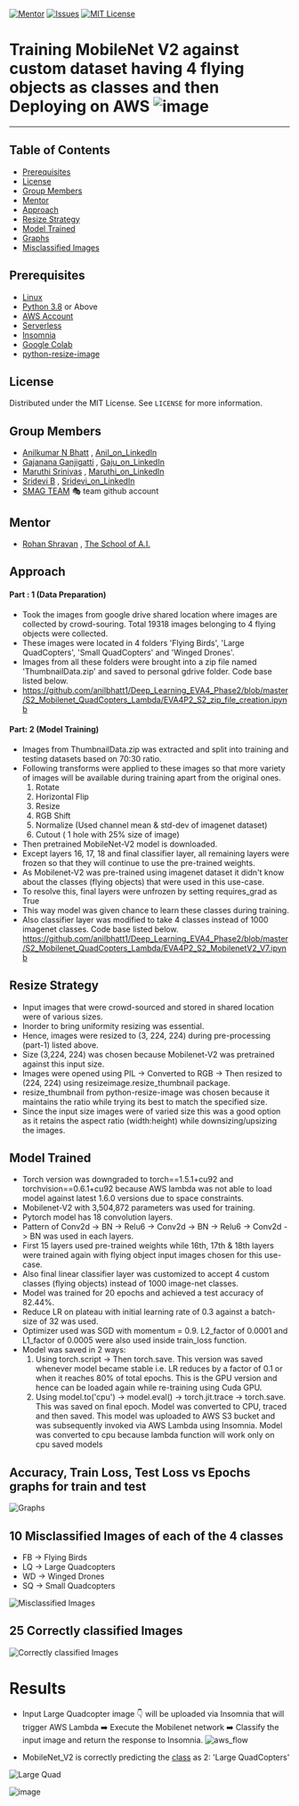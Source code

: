 <!-- PROJECT SHIELDS -->
<!--
*** I'm using markdown "reference style" links for readability.
*** Reference links are enclosed in brackets [ ] instead of parentheses ( ).
*** See the bottom of this document for the declaration of the reference variables
*** for contributors-url, forks-url, etc. This is an optional, concise syntax you may use.
*** https://www.markdownguide.org/basic-syntax/#reference-style-links
-->
[![Mentor][mentor-shield]][mentor-url]
[![Issues][issues-shield]][issues-url]
[![MIT License][license-shield]][license-url]

# Training MobileNet V2 against custom dataset having 4 flying objects as classes and then Deploying on AWS ![image](https://github.com/anilbhatt1/Deep_Learning_EVA4_Phase2/blob/master/S1_MobileNet_AWS_Lambda_S3_Insomnia/aws.jpg)
________

<!-- TABLE OF CONTENTS -->
## Table of Contents

* [Prerequisites](#prerequisites)
* [License](#license)
* [Group Members](#group-members)
* [Mentor](#mentor)
* [Approach](#Approach)
* [Resize Strategy](#resize-strategy)
* [Model Trained](#model-trained)
* [Graphs](#graphs)
* [Misclassified Images](#misclassified-images)
        
## Prerequisites

* [Linux](https://www.tutorialspoint.com/ubuntu/index.htm)
* [Python 3.8](https://www.python.org/downloads/) or Above
* [AWS Account](https://aws.amazon.com/free/?all-free-tier.sort-by=item.additionalFields.SortRank&all-free-tier.sort-order=asc)
* [Serverless](https://www.serverless.com/) 
* [Insomnia](https://insomnia.rest/download/)
* [Google Colab](https://colab.research.google.com/)
* [python-resize-image](https://pypi.org/project/python-resize-image/)

<!-- LICENSE -->
## License

Distributed under the MIT License. See `LICENSE` for more information.

<!-- GROUP MEMBERS -->
## Group Members
  - [Anilkumar N Bhatt](https://github.com/anilbhatt1) , [Anil_on_LinkedIn](https://www.linkedin.com/in/anilkumar-n-bhatt/)
  - [Gajanana Ganjigatti](https://github.com/gaju27) , [Gaju_on_LinkedIn](https://www.linkedin.com/in/gajanana-ganjigatti/)
  - [Maruthi Srinivas](https://github.com/mmaruthi) , [Maruthi_on_LinkedIn](https://www.linkedin.com/in/maruthi-srinivas-m/)
  - [Sridevi B](https://github.com/sridevibonthu) , [Sridevi_on_LinkedIn](https://www.linkedin.com/in/sridevi-bonthu/)
  - [SMAG TEAM](https://github.com/SMAGEVA4/session1/tree/master/Session1) :performing_arts: team github account

<!-- MENTOR -->
## Mentor

* [Rohan Shravan](https://www.linkedin.com/in/rohanshravan/) , [The School of A.I.](https://theschoolof.ai/)

<!-- APPROACH -->
## Approach

#### Part : 1  (Data Preparation)
- Took the images from google drive shared location where images are collected by crowd-souring. Total 19318 images belonging to 4 flying objects were collected.
- These images were located in 4 folders 'Flying Birds', 'Large QuadCopters', 'Small QuadCopters' and 'Winged Drones'. 
- Images from all these folders were brought into a zip file named 'ThumbnailData.zip' and saved to personal gdrive folder. Code base listed below.
- https://github.com/anilbhatt1/Deep_Learning_EVA4_Phase2/blob/master/S2_Mobilenet_QuadCopters_Lambda/EVA4P2_S2_zip_file_creation.ipynb
#### Part: 2 (Model Training)
- Images from ThumbnailData.zip was extracted and split into training and testing datasets based on 70:30 ratio. 
- Following transforms were applied to these images so that more variety of images will be available during training apart from the original ones.
   1) Rotate
   2) Horizontal Flip
   3) Resize
   4) RGB Shift
   5) Normalize (Used channel mean & std-dev of imagenet dataset)
   6) Cutout ( 1 hole with 25% size of image)
- Then pretrained MobileNet-V2 model is downloaded. 
- Except layers 16, 17, 18 and final classifier layer, all remaining layers were frozen so that they will continue to use the pre-trained weights. 
- As Mobilenet-V2 was pre-trained using imagenet dataset it didn't know about the classes (flying objects) that were used in this use-case. 
- To resolve this, final layers were unfrozen by setting requires_grad as True 
- This way model was given chance to learn these classes during training. 
- Also classifier layer was modified to take 4 classes instead of 1000 imagenet classes. Code base listed below.
https://github.com/anilbhatt1/Deep_Learning_EVA4_Phase2/blob/master/S2_Mobilenet_QuadCopters_Lambda/EVA4P2_S2_MobilenetV2_V7.ipynb


<!-- RESIZE STRATEGY -->
## Resize Strategy
- Input images that were crowd-sourced and stored in shared location were of various sizes. 
- Inorder to bring uniformity resizing was essential. 
- Hence, images were resized to (3, 224, 224) during pre-processing (part-1) listed above. 
- Size (3,224, 224) was chosen because Mobilenet-V2 was pretrained against this input size. 
- Images were opened using PIL -> Converted to RGB -> Then resized to (224, 224) using resizeimage.resize_thumbnail package. 
- resize_thumbnail from python-resize-image was chosen because it maintains the ratio while trying its best to match the specified size. 
- Since the input size images were of varied size this was a good option as it retains the aspect ratio (width:height) while downsizing/upsizing the images.

<!-- MODEL TRAINED -->
## Model Trained
- Torch version was downgraded to torch==1.5.1+cu92 and torchvision==0.6.1+cu92 because AWS lambda was not able to load model against latest 1.6.0 versions due to space constraints.
- Mobilenet-V2 with 3,504,872 parameters was used for training. 
- Pytorch model has 18 convolution layers. 
- Pattern of Conv2d -> BN -> Relu6 -> Conv2d -> BN -> Relu6 -> Conv2d -> BN was used in each layers. 
- First 15 layers used pre-trained weights while 16th, 17th & 18th layers were trained again with flying object input images chosen for this use-case. 
- Also final linear classifier layer was customized to accept 4 custom classes (flying objects) instead of 1000 image-net classes. 
- Model was trained for 20 epochs and achieved a test accuracy of 82.44%.
- Reduce LR on plateau with initial learning rate of 0.3 against a batch-size of 32 was used.
- Optimizer used was SGD with momentum = 0.9. L2_factor of 0.0001 and L1_factor of 0.0005 were also used inside train_loss function.
- Model was saved in 2 ways:
  1) Using torch.script -> Then torch.save. This version was saved whenever model became stable i.e. LR reduces by a factor of 0.1 or when it reaches 80% of total epochs. This is the GPU version and hence can be loaded again while re-training using Cuda GPU.
  2) Using model.to('cpu') -> model.eval() -> torch.jit.trace -> torch.save. This was saved on final epoch. Model was converted to CPU, traced and then saved. This model was uploaded to AWS S3 bucket and was subsequently invoked via AWS Lambda using Insomnia. Model was converted to cpu because lambda function will work only on cpu saved models

<!-- GRAPHS -->
## Accuracy, Train Loss, Test Loss vs Epochs graphs for train and test
![Graphs](https://github.com/anilbhatt1/Deep_Learning_EVA4_Phase2/blob/master/S2_Mobilenet_QuadCopters_Lambda/Images/Train_Test_Accuracies.png)

<!-- MISCLASSIFIED IMAGES -->
## 10 Misclassified Images of each of the 4 classes

- FB -> Flying Birds
- LQ -> Large Quadcopters
- WD -> Winged Drones
- SQ -> Small Quadcopters

![Misclassified Images](https://github.com/anilbhatt1/Deep_Learning_EVA4_Phase2/blob/master/S2_Mobilenet_QuadCopters_Lambda/Images/Misclassified.jpg)

<!-- CORRECTLY CLASSIFIED IMAGES -->
## 25 Correctly classified Images 

![Correctly classified Images](https://github.com/anilbhatt1/Deep_Learning_EVA4_Phase2/blob/master/S2_Mobilenet_QuadCopters_Lambda/Images/Correctly_Classified.jpg)

# Results

-   Input Large Quadcopter image :point_down: will be uploaded via Insomnia that will trigger AWS Lambda :arrow_right: Execute the Mobilenet network :arrow_right: Classify the input image and return the response to Insomnia. 
![aws_flow](https://github.com/anilbhatt1/Deep_Learning_EVA4_Phase2/blob/master/S1_MobileNet_AWS_Lambda_S3_Insomnia/Flow_1.png)

-   MobileNet_V2 is correctly predicting the [class](https://gist.github.com/yrevar/942d3a0ac09ec9e5eb3a) as 2: 'Large QuadCopters'
   
![Large Quad](https://github.com/anilbhatt1/Deep_Learning_EVA4_Phase2/blob/master/S2_Mobilenet_QuadCopters_Lambda/Images/Test_LargeQuad.jpg)

![image](https://github.com/anilbhatt1/Deep_Learning_EVA4_Phase2/blob/master/S2_Mobilenet_QuadCopters_Lambda/Images/Insomnia_Screenshot.jpg)


<!-- MARKDOWN LINKS & IMAGES -->
<!-- https://www.markdownguide.org/basic-syntax/#reference-style-links -->
[mentor-shield]: https://img.shields.io/badge/Mentor-mentor-yellowgreen
[mentor-url]: https://www.linkedin.com/in/rohanshravan/
[forks-shield]: https://img.shields.io/github/forks/othneildrew/Best-README-Template.svg?style=flat-square
[forks-url]: https://github.com/othneildrew/Best-README-Template/network/members
[stars-shield]: https://img.shields.io/github/stars/othneildrew/Best-README-Template.svg?style=flat-square
[stars-url]: https://github.com/othneildrew/Best-README-Template/stargazers
[issues-shield]: https://img.shields.io/github/issues/othneildrew/Best-README-Template.svg?style=flat-square
[issues-url]: https://github.com/othneildrew/Best-README-Template/issues
[license-shield]: https://img.shields.io/github/license/othneildrew/Best-README-Template.svg?style=flat-square
[license-url]: https://github.com/anilbhatt1/Deep_Learning_EVA4_Phase2/blob/master/LICENSE.txt
[linkedin-shield]: https://img.shields.io/badge/-LinkedIn-black.svg?style=flat-square&logo=linkedin&colorB=555


